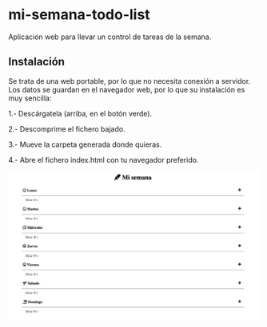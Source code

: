 # mi-semana-todo-list
Aplicación web para llevar un control de tareas de la semana.

## Instalación
Se trata de una web portable, por lo que no necesita conexión a servidor. Los datos se guardan en el navegador web, por lo que su instalación es muy sencilla:

1.- Descárgatela (arriba, en el botón verde).

2.- Descomprime el fichero bajado.

3.- Mueve la carpeta generada donde quieras.

4.- Abre el fichero index.html con tu navegador preferido.

![Captura de pantalla](./img/screenshot.png)